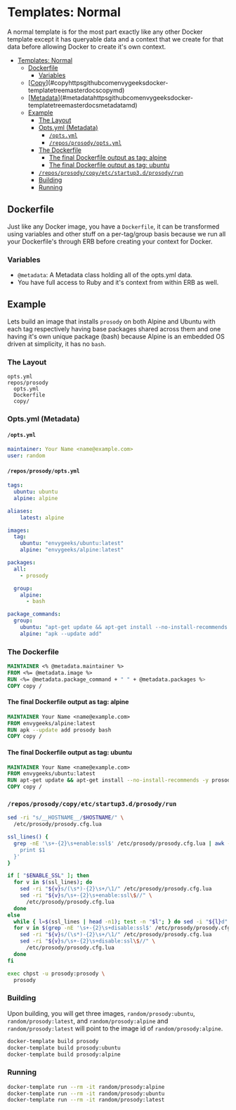 # Templates: Normal

A normal template is for the most part exactly like any other Docker template except it has queryable data and a context that we create for that data before allowing Docker to create it's own context.

<!-- TOC depthFrom:1 depthTo:6 withLinks:1 updateOnSave:1 orderedList:0 -->

- [Templates: Normal](#templates-normal)
	- [Dockerfile](#dockerfile)
		- [Variables](#variables)
	- [[Copy](https://github.com/envygeeks/docker-template/tree/master/docs/copy.md)](#copyhttpsgithubcomenvygeeksdocker-templatetreemasterdocscopymd)
	- [[Metadata](https://github.com/envygeeks/docker-template/tree/master/docs/metadata.md)](#metadatahttpsgithubcomenvygeeksdocker-templatetreemasterdocsmetadatamd)
	- [Example](#example)
		- [The Layout](#the-layout)
		- [Opts.yml (Metadata)](#optsyml-metadata)
			- [`/opts.yml`](#optsyml)
			- [`/repos/prosody/opts.yml`](#reposprosodyoptsyml)
		- [The Dockerfile](#the-dockerfile)
			- [The final Dockerfile output as tag: alpine](#the-final-dockerfile-output-as-tag-alpine)
			- [The final Dockerfile output as tag: ubuntu](#the-final-dockerfile-output-as-tag-ubuntu)
		- [`/repos/prosody/copy/etc/startup3.d/prosody/run`](#reposprosodycopyetcstartup3dprosodyrun)
		- [Building](#building)
		- [Running](#running)

<!-- /TOC -->

## Dockerfile

Just like any Docker image, you have a `Dockerfile`, it can be transformed using variables and other stuff on a per-tag/group basis because we run all your Dockerfile's through ERB before creating your context for Docker.

### Variables

* `@metadata`: A Metadata class holding all of the opts.yml data.
* You have full access to Ruby and it's context from within ERB as well.

<!--
## [Copy](https://github.com/envygeeks/docker-template/tree/master/docs/copy.md)
## [Metadata](https://github.com/envygeeks/docker-template/tree/master/docs/metadata.md)
-->

## Example

Lets build an image that installs `prosody` on both Alpine and Ubuntu with each tag respectively having base packages shared across them and one having it's own unique package (bash) because Alpine is an embedded OS driven at simplicity, it has no `bash`.

### The Layout

```
opts.yml
repos/prosody
  opts.yml
  Dockerfile
  copy/
```

### Opts.yml (Metadata)
#### `/opts.yml`

```yml
maintainer: Your Name <name@example.com>
user: random
```

#### `/repos/prosody/opts.yml`

```yml
tags:
  ubuntu: ubuntu
  alpine: alpine

aliases:
	latest: alpine

images:
  tag:
    ubuntu: "envygeeks/ubuntu:latest"
    alpine: "envygeeks/alpine:latest"

packages:
  all:
    - prosody

  group:
    alpine:
      - bash

package_commands:
  group:
    ubuntu: "apt-get update && apt-get install --no-install-recommends -y"
    alpine: "apk --update add"
```

### The Dockerfile


```dockerfile
MAINTAINER <% @metadata.maintainer %>
FROM <%= @metadata.image %>
RUN <%= @metadata.package_command + " " + @metadata.packages %>
COPY copy /
```

#### The final Dockerfile output as tag: alpine

```dockerfile
MAINTAINER Your Name <name@example.com>
FROM envygeeks/alpine:latest
RUN apk --update add prosody bash
COPY copy /
```

#### The final Dockerfile output as tag: ubuntu

```dockerfile
MAINTAINER Your Name <name@example.com>
FROM envygeeks/ubuntu:latest
RUN apt-get update && apt-get install --no-install-recommends -y prosody
COPY copy /
```

### `/repos/prosody/copy/etc/startup3.d/prosody/run`

```bash
sed -ri "s/__HOSTNAME__/$HOSTNAME/" \
  /etc/prosody/prosody.cfg.lua

ssl_lines() {
  grep -nE '\s+-{2}\s+enable:ssl$' /etc/prosody/prosody.cfg.lua | awk -F: '{
    print $1
  }'
}

if [ "$ENABLE_SSL" ]; then
  for v in $(ssl_lines); do
    sed -ri "${v}s/(\s*)-{2}\s+/\1/" /etc/prosody/prosody.cfg.lua
    sed -ri "${v}s/\s+-{2}\s+enable:ssl\$//" \
      /etc/prosody/prosody.cfg.lua
  done
else
  while { l=$(ssl_lines | head -n1); test -n "$l"; } do sed -i "${l}d" /etc/prosody/prosody.cfg.lua; done
  for v in $(grep -nE '\s+-{2}\s+disable:ssl$' /etc/prosody/prosody.cfg.lua | awk -F: '{ print $1 }'); do
    sed -ri "${v}s/(\s*)-{2}\s+/\1/" /etc/prosody/prosody.cfg.lua
    sed -ri "${v}s/\s+-{2}\s+disable:ssl\$//" \
      /etc/prosody/prosody.cfg.lua
  done
fi

exec chpst -u prosody:prosody \
  prosody
```

### Building

Upon building, you will get three images, `random/prosody:ubuntu`, `random/prosody:latest`, and `random/prosody:alpine` and `random/prosody:latest` will point to the image id of `random/prosody:alpine`.

```bash
docker-template build prosody
docker-template build prosody:ubuntu
docker-template build prosody:alpine
```

### Running

```bash
docker-template run --rm -it random/prosody:alpine
docker-template run --rm -it random/prosody:ubuntu
docker-template run --rm -it random/prosody:latest
```
